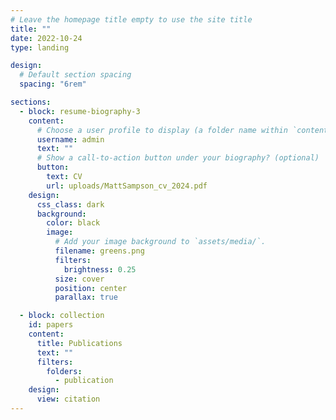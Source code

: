 ```yaml
---
# Leave the homepage title empty to use the site title
title: ""
date: 2022-10-24
type: landing

design:
  # Default section spacing
  spacing: "6rem"

sections:
  - block: resume-biography-3
    content:
      # Choose a user profile to display (a folder name within `content/authors/`)
      username: admin
      text: ""
      # Show a call-to-action button under your biography? (optional)
      button:
        text: CV
        url: uploads/MattSampson_cv_2024.pdf
    design:
      css_class: dark
      background:
        color: black
        image:
          # Add your image background to `assets/media/`.
          filename: greens.png
          filters:
            brightness: 0.25
          size: cover
          position: center
          parallax: true

  - block: collection
    id: papers
    content:
      title: Publications
      text: ""
      filters:
        folders:
          - publication
    design:
      view: citation
---
```

